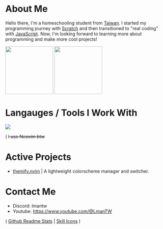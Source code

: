 # About Me

Hello there, I'm a homeschooling student from [Taiwan](https://en.wikipedia.org/wiki/Taiwan). I started my programming journey with [Scratch](https://scratch.mit.edu/users/LmanTW/) and then transitioned to "real coding" with [JavaScript](https://en.wikipedia.org/wiki/JavaScript). Now, I'm looking forward to learning more about programming and make more cool projects!

<image src="https://github-readme-stats.vercel.app/api/top-langs/?username=lmantw&theme=dracula&layout=compact" height="150px"> <image src="https://github-readme-stats.vercel.app/api?username=lmantw&theme=dracula" height="150px">

# Langauges / Tools I Work With

<image src="https://skillicons.dev/icons?i=neovim,nodejs,js,ts,html,css,lua">

( ~~I use Neovim btw~~

# Active Projects
* [themify.nvim](https://github.com/LmanTW/themify.nvim) | A lightweight colorscheme manager and switcher.

# Contact Me

* Discord: lmantw
* Youtube: https://www.youtube.com/@LmanTW

( [Github Readme Stats](https://github.com/anuraghazra/github-readme-stats) | [Skill Icons](https://github.com/tandpfun/skill-icons) )
